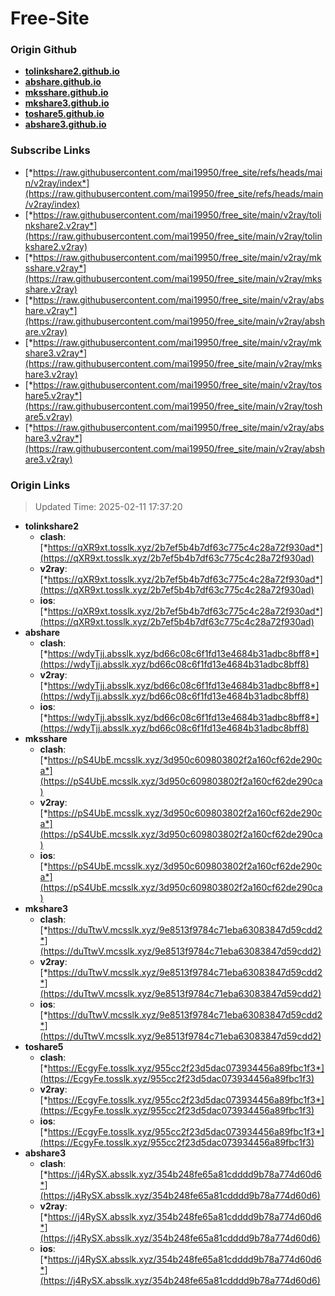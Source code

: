 # Free-Site

### Origin Github

- [**tolinkshare2.github.io**](https://github.com/tolinkshare2/tolinkshare2.github.io)
- [**abshare.github.io**](https://github.com/abshare/abshare.github.io)
- [**mksshare.github.io**](https://github.com/mksshare/mksshare.github.io)
- [**mkshare3.github.io**](https://github.com/mkshare3/mkshare3.github.io)
- [**toshare5.github.io**](https://github.com/toshare5/toshare5.github.io)
- [**abshare3.github.io**](https://github.com/abshare3/abshare3.github.io)

### Subscribe Links

- [*https://raw.githubusercontent.com/mai19950/free_site/refs/heads/main/v2ray/index*](https://raw.githubusercontent.com/mai19950/free_site/refs/heads/main/v2ray/index)
- [*https://raw.githubusercontent.com/mai19950/free_site/main/v2ray/tolinkshare2.v2ray*](https://raw.githubusercontent.com/mai19950/free_site/main/v2ray/tolinkshare2.v2ray)
- [*https://raw.githubusercontent.com/mai19950/free_site/main/v2ray/mksshare.v2ray*](https://raw.githubusercontent.com/mai19950/free_site/main/v2ray/mksshare.v2ray)
- [*https://raw.githubusercontent.com/mai19950/free_site/main/v2ray/abshare.v2ray*](https://raw.githubusercontent.com/mai19950/free_site/main/v2ray/abshare.v2ray)
- [*https://raw.githubusercontent.com/mai19950/free_site/main/v2ray/mkshare3.v2ray*](https://raw.githubusercontent.com/mai19950/free_site/main/v2ray/mkshare3.v2ray)
- [*https://raw.githubusercontent.com/mai19950/free_site/main/v2ray/toshare5.v2ray*](https://raw.githubusercontent.com/mai19950/free_site/main/v2ray/toshare5.v2ray)
- [*https://raw.githubusercontent.com/mai19950/free_site/main/v2ray/abshare3.v2ray*](https://raw.githubusercontent.com/mai19950/free_site/main/v2ray/abshare3.v2ray)

### Origin Links

> Updated Time: 2025-02-11 17:37:20

- **tolinkshare2**
  - **clash**: [*https://qXR9xt.tosslk.xyz/2b7ef5b4b7df63c775c4c28a72f930ad*](https://qXR9xt.tosslk.xyz/2b7ef5b4b7df63c775c4c28a72f930ad)
  - **v2ray**: [*https://qXR9xt.tosslk.xyz/2b7ef5b4b7df63c775c4c28a72f930ad*](https://qXR9xt.tosslk.xyz/2b7ef5b4b7df63c775c4c28a72f930ad)
  - **ios**: [*https://qXR9xt.tosslk.xyz/2b7ef5b4b7df63c775c4c28a72f930ad*](https://qXR9xt.tosslk.xyz/2b7ef5b4b7df63c775c4c28a72f930ad)
- **abshare**
  - **clash**: [*https://wdyTjj.absslk.xyz/bd66c08c6f1fd13e4684b31adbc8bff8*](https://wdyTjj.absslk.xyz/bd66c08c6f1fd13e4684b31adbc8bff8)
  - **v2ray**: [*https://wdyTjj.absslk.xyz/bd66c08c6f1fd13e4684b31adbc8bff8*](https://wdyTjj.absslk.xyz/bd66c08c6f1fd13e4684b31adbc8bff8)
  - **ios**: [*https://wdyTjj.absslk.xyz/bd66c08c6f1fd13e4684b31adbc8bff8*](https://wdyTjj.absslk.xyz/bd66c08c6f1fd13e4684b31adbc8bff8)
- **mksshare**
  - **clash**: [*https://pS4UbE.mcsslk.xyz/3d950c609803802f2a160cf62de290ca*](https://pS4UbE.mcsslk.xyz/3d950c609803802f2a160cf62de290ca)
  - **v2ray**: [*https://pS4UbE.mcsslk.xyz/3d950c609803802f2a160cf62de290ca*](https://pS4UbE.mcsslk.xyz/3d950c609803802f2a160cf62de290ca)
  - **ios**: [*https://pS4UbE.mcsslk.xyz/3d950c609803802f2a160cf62de290ca*](https://pS4UbE.mcsslk.xyz/3d950c609803802f2a160cf62de290ca)
- **mkshare3**
  - **clash**: [*https://duTtwV.mcsslk.xyz/9e8513f9784c71eba63083847d59cdd2*](https://duTtwV.mcsslk.xyz/9e8513f9784c71eba63083847d59cdd2)
  - **v2ray**: [*https://duTtwV.mcsslk.xyz/9e8513f9784c71eba63083847d59cdd2*](https://duTtwV.mcsslk.xyz/9e8513f9784c71eba63083847d59cdd2)
  - **ios**: [*https://duTtwV.mcsslk.xyz/9e8513f9784c71eba63083847d59cdd2*](https://duTtwV.mcsslk.xyz/9e8513f9784c71eba63083847d59cdd2)
- **toshare5**
  - **clash**: [*https://EcgyFe.tosslk.xyz/955cc2f23d5dac073934456a89fbc1f3*](https://EcgyFe.tosslk.xyz/955cc2f23d5dac073934456a89fbc1f3)
  - **v2ray**: [*https://EcgyFe.tosslk.xyz/955cc2f23d5dac073934456a89fbc1f3*](https://EcgyFe.tosslk.xyz/955cc2f23d5dac073934456a89fbc1f3)
  - **ios**: [*https://EcgyFe.tosslk.xyz/955cc2f23d5dac073934456a89fbc1f3*](https://EcgyFe.tosslk.xyz/955cc2f23d5dac073934456a89fbc1f3)
- **abshare3**
  - **clash**: [*https://j4RySX.absslk.xyz/354b248fe65a81cdddd9b78a774d60d6*](https://j4RySX.absslk.xyz/354b248fe65a81cdddd9b78a774d60d6)
  - **v2ray**: [*https://j4RySX.absslk.xyz/354b248fe65a81cdddd9b78a774d60d6*](https://j4RySX.absslk.xyz/354b248fe65a81cdddd9b78a774d60d6)
  - **ios**: [*https://j4RySX.absslk.xyz/354b248fe65a81cdddd9b78a774d60d6*](https://j4RySX.absslk.xyz/354b248fe65a81cdddd9b78a774d60d6)

